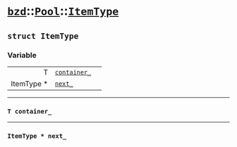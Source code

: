 # [`bzd`](../../../index.md)::[`Pool`](../../index.md)::[`ItemType`](../index.md)

## `struct ItemType`

### Variable
||||
|---:|:---|:---|
|T|[`container_`](.)||
|ItemType *|[`next_`](.)||
------
### `T container_`

------
### `ItemType * next_`

